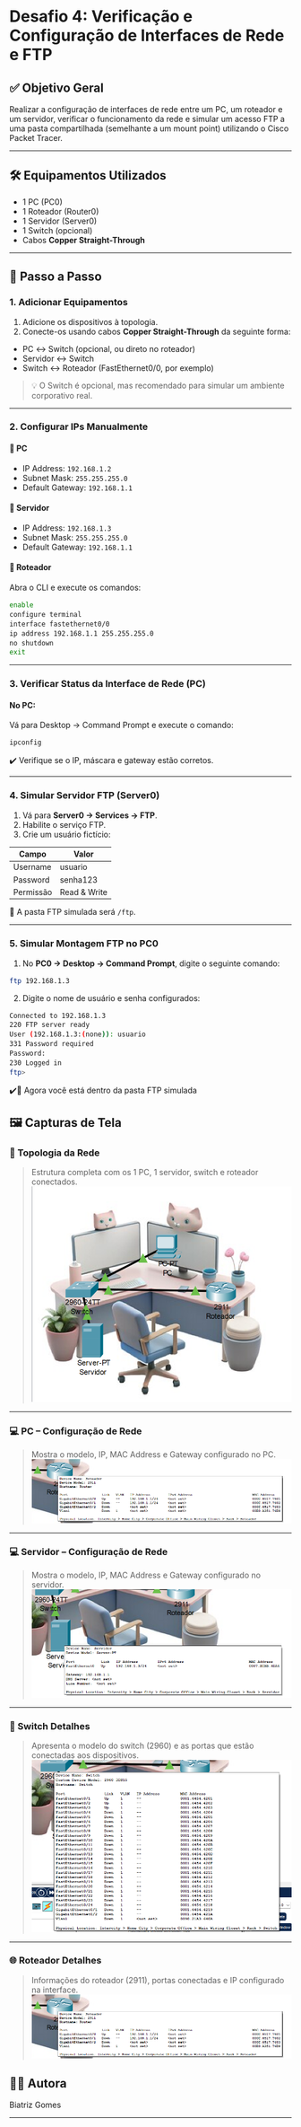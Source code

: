# Desafio 4: Verificação e Configuração de Interfaces de Rede e FTP

## ✅ Objetivo Geral

Realizar a configuração de interfaces de rede entre um PC, um roteador e um servidor, verificar o funcionamento da rede e simular um acesso FTP a uma pasta compartilhada (semelhante a um mount point) utilizando o Cisco Packet Tracer.

---

## 🛠️ Equipamentos Utilizados

- 1 PC (PC0)
- 1 Roteador (Router0)
- 1 Servidor (Server0)
- 1 Switch (opcional)
- Cabos **Copper Straight-Through**

---

## 🔧 Passo a Passo

### 1. Adicionar Equipamentos

1. Adicione os dispositivos à topologia.
2. Conecte-os usando cabos **Copper Straight-Through** da seguinte forma:
- PC ↔ Switch (opcional, ou direto no roteador)
- Servidor ↔ Switch
- Switch ↔ Roteador (FastEthernet0/0, por exemplo)


> 💡 O Switch é opcional, mas recomendado para simular um ambiente corporativo real.

---

### 2. Configurar IPs Manualmente

#### 📍 PC

- IP Address: `192.168.1.2`
- Subnet Mask: `255.255.255.0`
- Default Gateway: `192.168.1.1`

#### 📍 Servidor

- IP Address: `192.168.1.3`
- Subnet Mask: `255.255.255.0`
- Default Gateway: `192.168.1.1`

#### 📍 Roteador
Abra o CLI e execute os comandos:

```bash
enable
configure terminal
interface fastethernet0/0
ip address 192.168.1.1 255.255.255.0
no shutdown
exit
```

---

### 3. Verificar Status da Interface de Rede (PC)

#### No PC:

Vá para Desktop → Command Prompt e execute o comando:

```bash
ipconfig
```
✔️ Verifique se o IP, máscara e gateway estão corretos.

---


### 4. Simular Servidor FTP (Server0)

1. Vá para **Server0 → Services → FTP**.
2. Habilite o serviço FTP.
3. Crie um usuário fictício:

| Campo     | Valor       |
|-----------|-------------|
| Username  | usuario     |
| Password  | senha123    |
| Permissão | Read & Write |

📁 A pasta FTP simulada será `/ftp`.

---

### 5. Simular Montagem FTP no PC0

1. No **PC0 → Desktop → Command Prompt**, digite o seguinte comando:

```bash
ftp 192.168.1.3
```

2. Digite o nome de usuário e senha configurados:

```bash
Connected to 192.168.1.3
220 FTP server ready
User (192.168.1.3:(none)): usuario
331 Password required
Password:
230 Logged in
ftp>
```

✔️📁 Agora você está dentro da pasta FTP simulada

## 🖼️ Capturas de Tela

### 🔌 Topologia da Rede
> Estrutura completa com os 1 PC, 1 servidor, switch e roteador conectados.
![Topologia da Rede](https://raw.githubusercontent.com/DurezahGeek/FTP-Simulador/refs/heads/main/src/topologia.png)

---

### 💻 PC – Configuração de Rede
> Mostra o modelo, IP, MAC Address e Gateway configurado no PC.
![PC Detalhes](https://raw.githubusercontent.com/DurezahGeek/FTP-Simulador/refs/heads/main/src/pc.png)

---

### 💻 Servidor – Configuração de Rede
> Mostra o modelo, IP, MAC Address e Gateway configurado no servidor.
![Servidor Detalhes](https://raw.githubusercontent.com/DurezahGeek/FTP-Simulador/refs/heads/main/src/servidor.png)

---

### 📶 Switch Detalhes
> Apresenta o modelo do switch (2960) e as portas que estão conectadas aos dispositivos.
![Switch Detalhes](https://raw.githubusercontent.com/DurezahGeek/FTP-Simulador/refs/heads/main/src/switch.png)

---

### 🌐 Roteador Detalhes
> Informações do roteador (2911), portas conectadas e IP configurado na interface.
![Roteador Detalhes](https://raw.githubusercontent.com/DurezahGeek/FTP-Simulador/refs/heads/main/src/roteador.png)

## 👩‍💻 Autora

Biatriz Gomes

---
